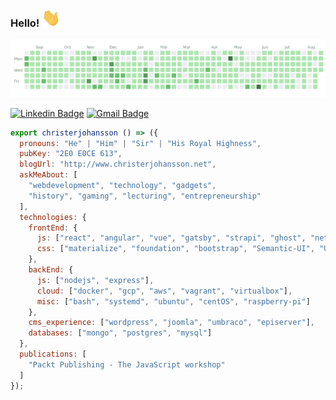 ### Hello! <img src="https://github.com/christerjohansson/christerjohansson/blob/master/hello.gif" width="30px">

![Github commit history](https://github.com/christerjohansson/christerjohansson/blob/master/github.gif)

[![Linkedin Badge](https://img.shields.io/badge/-Christer_Johansson-blue?style=for-the-badge&logo=Linkedin&logoColor=white)](https://www.linkedin.com/in/christerjohansson/) 
[![Gmail Badge](https://img.shields.io/badge/-christer.johansson@stenungsund.nu-c14438?style=for-the-badge&logo=Gmail&logoColor=white&link=mailto:christer.johansson@stenungsund.nu)](mailto:christer.johansson@stenungsund.nu)

```js
export christerjohansson () => ({
  pronouns: "He" | "Him" | "Sir" | "His Royal Highness",
  pubKey: "2E0 E0CE 613",
  blogUrl: "http://www.christerjohansson.net",
  askMeAbout: [
    "webdevelopment", "technology", "gadgets",
    "history", "gaming", "lecturing", "entrepreneurship"
  ],
  technologies: {
    frontEnd: {
      js: ["react", "angular", "vue", "gatsby", "strapi", "ghost", "netlify-cms", "typescript"],
      css: ["materialize", "foundation", "bootstrap", "Semantic-UI", "UI-kit", "milligram", "skeleton", "tailwind"]
    },
    backEnd: {
      js: ["nodejs", "express"],
      cloud: ["docker", "gcp", "aws", "vagrant", "virtualbox"],
      misc: ["bash", "systemd", "ubuntu", "centOS", "raspberry-pi"]
    },
    cms_experience: ["wordpress", "joomla", "umbraco", "episerver"],
    databases: ["mongo", "postgres", "mysql"]
  },
  publications: [
    "Packt Publishing - The JavaScript workshop"
  ]
});
```

